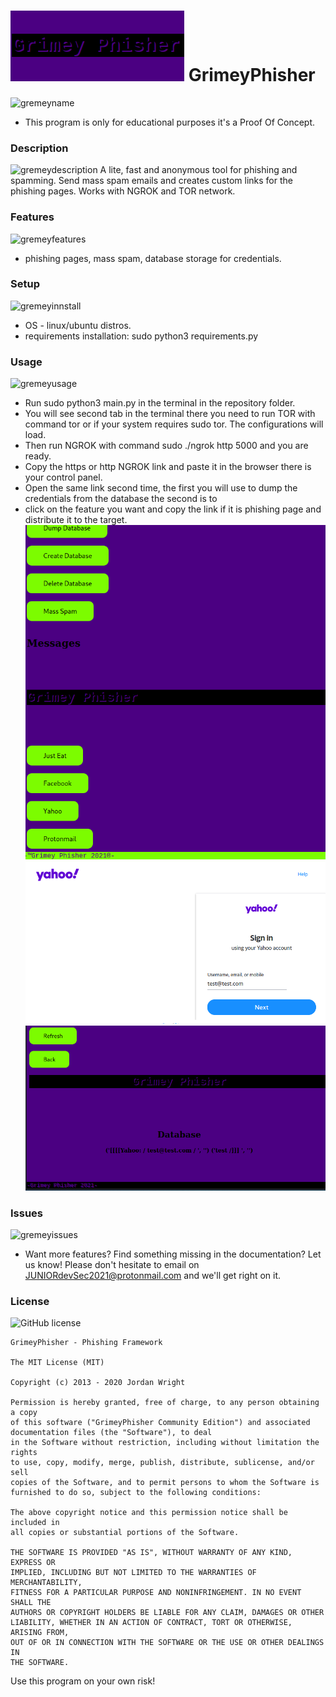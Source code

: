 ![grimeyphisher](logo.png)
GrimeyPhisher
=============
 ![gremeyname](https://img.shields.io/badge/Grimey-Phisher-blueviolet)


* This program is only for educational purposes it's a Proof Of Concept.
### Description
![gremeydescription](https://img.shields.io/badge/descrip-tion-green)
A lite, fast and anonymous tool for phishing and spamming. 
Send mass spam emails and creates custom links for the phishing pages.
Works with NGROK and TOR network.
 ### Features
 ![gremeyfeatures](https://img.shields.io/badge/feat-ures-blue)
* phishing pages, mass spam, database storage for credentials.
### Setup
![gremeyinnstall](https://img.shields.io/badge/requirements-setup-brightgreen)
* OS - linux/ubuntu distros.
* requirements installation: sudo python3 requirements.py

### Usage
![gremeyusage](https://img.shields.io/badge/usa-ge-green)
* Run sudo python3 main.py in the terminal in the repository folder.
* You will see second tab in the terminal there you need to run TOR with command tor or if your system requires sudo tor.
The configurations will load. 
* Then run NGROK with command sudo ./ngrok http 5000 and you are ready.
* Copy the https or http NGROK link and paste it in the browser there is your control panel.
* Open the same link second time, the first you will use to dump the credentials from the database the second is to
* click on the feature you want and copy the link if it is phishing page and distribute it to the target.
![grimey](1.png)
![grimey2](2.png)
![grimey3](3.png)

### Issues
![gremeyissues](https://img.shields.io/badge/issues-contact-blueviolet)
* Want more features? Find something missing in the documentation? Let us know! Please don't hesitate to email on JUNIORdevSec2021@protonmail.com and we'll get right on it.

### License
![GitHub license](https://img.shields.io/github/license/juniordevsec2021/GrimeyPhisher?style=for-the-badge)
```
GrimeyPhisher - Phishing Framework

The MIT License (MIT)

Copyright (c) 2013 - 2020 Jordan Wright

Permission is hereby granted, free of charge, to any person obtaining a copy
of this software ("GrimeyPhisher Community Edition") and associated documentation files (the "Software"), to deal
in the Software without restriction, including without limitation the rights
to use, copy, modify, merge, publish, distribute, sublicense, and/or sell
copies of the Software, and to permit persons to whom the Software is
furnished to do so, subject to the following conditions:

The above copyright notice and this permission notice shall be included in
all copies or substantial portions of the Software.

THE SOFTWARE IS PROVIDED "AS IS", WITHOUT WARRANTY OF ANY KIND, EXPRESS OR
IMPLIED, INCLUDING BUT NOT LIMITED TO THE WARRANTIES OF MERCHANTABILITY,
FITNESS FOR A PARTICULAR PURPOSE AND NONINFRINGEMENT. IN NO EVENT SHALL THE
AUTHORS OR COPYRIGHT HOLDERS BE LIABLE FOR ANY CLAIM, DAMAGES OR OTHER
LIABILITY, WHETHER IN AN ACTION OF CONTRACT, TORT OR OTHERWISE, ARISING FROM,
OUT OF OR IN CONNECTION WITH THE SOFTWARE OR THE USE OR OTHER DEALINGS IN
THE SOFTWARE.
```

Use this program on your own risk!

